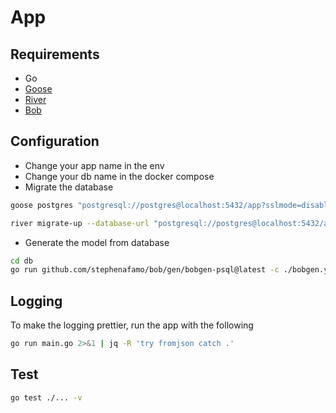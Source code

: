 # App
## Requirements
-  Go 
-  [Goose](https://github.com/pressly/goose)
-  [River](https://riverqueue.com/docs#running-migrations)
-  [Bob](https://bob.stephenafamo.com/docs)

## Configuration
- Change your app name in the env
- Change your db name in the docker compose
- Migrate the database
```bash
goose postgres "postgresql://postgres@localhost:5432/app?sslmode=disable" up  
```
```bash
river migrate-up --database-url "postgresql://postgres@localhost:5432/app?sslmode=disable"
```
- Generate the model from database
```bash
cd db 
go run github.com/stephenafamo/bob/gen/bobgen-psql@latest -c ./bobgen.yaml
```

## Logging
To make the logging prettier, run the app with the following
```bash
go run main.go 2>&1 | jq -R 'try fromjson catch .'
```

## Test
```bash
go test ./... -v
```